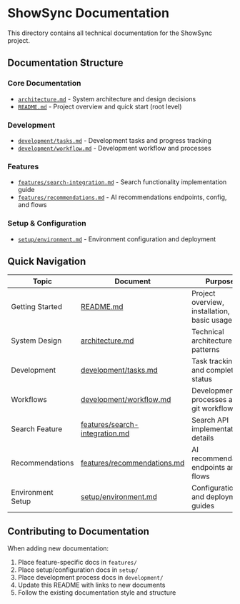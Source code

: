 # ShowSync Documentation

This directory contains all technical documentation for the ShowSync project.

## Documentation Structure

### Core Documentation
- [`architecture.md`](architecture.md) - System architecture and design decisions
- [`README.md`](../README.md) - Project overview and quick start (root level)

### Development
- [`development/tasks.md`](development/tasks.md) - Development tasks and progress tracking
- [`development/workflow.md`](development/workflow.md) - Development workflow and processes

### Features
- [`features/search-integration.md`](features/search-integration.md) - Search functionality implementation guide
- [`features/recommendations.md`](features/recommendations.md) - AI recommendations endpoints, config, and flows

### Setup & Configuration
- [`setup/environment.md`](setup/environment.md) - Environment configuration and deployment

## Quick Navigation

| Topic | Document | Purpose |
|-------|----------|---------|
| Getting Started | [README.md](../README.md) | Project overview, installation, basic usage |
| System Design | [architecture.md](architecture.md) | Technical architecture and patterns |
| Development | [development/tasks.md](development/tasks.md) | Task tracking and completion status |
| Workflows | [development/workflow.md](development/workflow.md) | Development processes and git workflows |
| Search Feature | [features/search-integration.md](features/search-integration.md) | Search API implementation details |
| Recommendations | [features/recommendations.md](features/recommendations.md) | AI recommendation endpoints and flows |
| Environment Setup | [setup/environment.md](setup/environment.md) | Configuration and deployment guides |

## Contributing to Documentation

When adding new documentation:
1. Place feature-specific docs in `features/`
2. Place setup/configuration docs in `setup/`
3. Place development process docs in `development/`
4. Update this README with links to new documents
5. Follow the existing documentation style and structure 